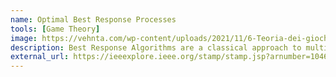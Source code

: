 ```yaml
---
name: Optimal Best Response Processes
tools: [Game Theory]
image: https://vehnta.com/wp-content/uploads/2021/11/6-Teoria-dei-giochi-1-1080x675.png
description: Best Response Algorithms are a classical approach to multiagent design. We examine and optimize the guarantees for a one-round walk in resource allocation games.
external_url: https://ieeexplore.ieee.org/stamp/stamp.jsp?arnumber=10463133
---
```


